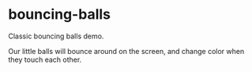 # bouncing-balls
Classic bouncing balls demo.

Our little balls will bounce around on the screen, and change color when they touch each other.